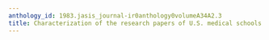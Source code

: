 ```yaml
---
anthology_id: 1983.jasis_journal-ir0anthology0volumeA34A2.3
title: Characterization of the research papers of U.S. medical schools
---
```

